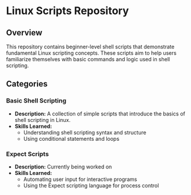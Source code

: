 # Linux Scripts Repository

## Overview
This repository contains beginner-level shell scripts that demonstrate fundamental Linux scripting concepts. These scripts aim to help users familiarize themselves with basic commands and logic used in shell scripting.

## Categories

### Basic Shell Scripting
- **Description:** A collection of simple scripts that introduce the basics of shell scripting in Linux.
- **Skills Learned:**
  - Understanding shell scripting syntax and structure
  - Using conditional statements and loops

  
### Expect Scripts
- **Description:** Currently being worked on
- **Skills Learned:**
  - Automating user input for interactive programs
  - Using the Expect scripting language for process control


